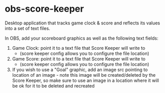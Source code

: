 # obs-score-keeper

Desktop application that tracks game clock & score and reflects its values into a set of text files.

In OBS, add your scoreboard graphics as well as the following text fields:
1. Game Clock: point it to a text file that Score Keeper will write to 
   * (score keeper config allows you to configure the file location)
2. Game Score: point it to a text file that Score Keeper will write to 
   * (score keeper config allows you to configure the file location)
3. If you wish to use a "Goal" graphic, add an image src pointing to location of an image - note this image will be created/deleted by the Score Keeper, so make sure to use an image in a location where it will be ok for it to be deleted and recreated
